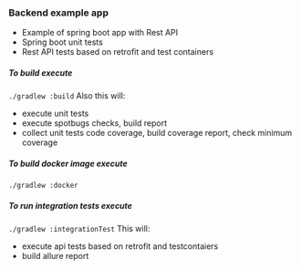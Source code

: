 ### Backend example app
- Example of spring boot app with Rest API
- Spring boot unit tests
- Rest API tests based on retrofit and test containers

##### To build execute
`./gradlew :build`
Also this will:
 - execute unit tests
 - execute spotbugs checks, build report
 - collect unit tests code coverage, build coverage report, check minimum coverage

##### To build docker image execute
`./gradlew :docker`

##### To run integration tests execute
`./gradlew :integrationTest`
This will:
 - execute api tests based on retrofit and testcontaiers
 - build allure report